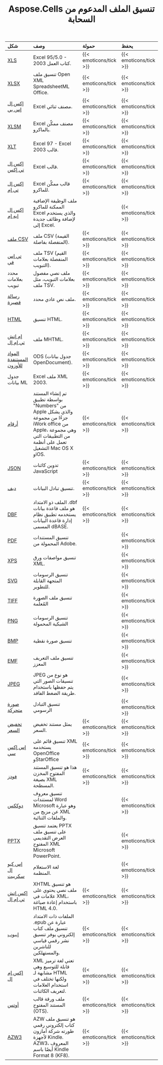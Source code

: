 ﻿---
title: Aspose.Cells تنسيق الملف المدعوم من السحابة
second_title: Documen
ArticleTitle: "Aspose.Cells Cloud Supported File Formats: Excel, Pdf, CSV, Json, Markdown, and mor"
linktitle: تنسيق الملف المدعوم
type: docs
url: /ar/supported-file-formats/
description: Aspose.Cells تدعم السحابة Excel لإنشاء الكائنات الداخلية وتحويلها ودمجها وتقسيمها وحمايتها وما إلى ذلك
weight: 40
kwords: Excel، Office السحابة، REST API، جدول بيانات، PDF، CSV، Json، Markdown، تنسيقات الملفات المدعومة
---
|**شكل**|**وصف**|**حمولة**|**يحفظ**|
|:- |:- |:- |:- |
|[XLS](https://docs.fileformat.com/spreadsheet/xls/)|Excel 95/5.0 - 2003 كتاب العمل.|{{< emoticons/tick >}}|{{< emoticons/tick >}}|
|[XLSX](https://docs.fileformat.com/spreadsheet/xlsx/)|تنسيق ملف Open XML SpreadsheetML Office.|{{< emoticons/tick >}}|{{< emoticons/tick >}}|
|[إكس إل إس بي](https://docs.fileformat.com/spreadsheet/xlsb/)|Excel مصنف ثنائي.|{{< emoticons/tick >}}|{{< emoticons/tick >}}|
|[XLSM](https://docs.fileformat.com/spreadsheet/xlsm/)|Excel مصنف ممكّن بالماكرو.|{{< emoticons/tick >}}|{{< emoticons/tick >}}|
|[XLT](https://docs.fileformat.com/spreadsheet/xlt/)|Excel 97 - Excel 2003 قالب.|{{< emoticons/tick >}}|{{< emoticons/tick >}}|
|[إكس إل تي إكس](https://docs.fileformat.com/spreadsheet/xltx/)|Excel قالب.|{{< emoticons/tick >}}|{{< emoticons/tick >}}|
|[إكس إل تي إم](https://docs.fileformat.com/spreadsheet/xltm/)|Excel قالب ممكّن للماكرو.|{{< emoticons/tick >}}|{{< emoticons/tick >}}|
|[إكس إل إيه إم](https://docs.fileformat.com/spreadsheet/xlam/)|ملف الوظيفة الإضافية الممكنة للماكرو Excel والذي يستخدم لإضافة وظائف جديدة إلى Excel.||{{< emoticons/tick >}}|
|[ملف CSV](https://docs.fileformat.com/spreadsheet/csv/)|ملف CSV (القيمة المنفصلة بفاصلة).|{{< emoticons/tick >}}|{{< emoticons/tick >}}|
|[تي إس في](https://docs.fileformat.com/spreadsheet/tsv/)|ملف TSV (القيم المنفصلة بعلامات التبويب).|{{< emoticons/tick >}}|{{< emoticons/tick >}}|
|محدد بعلامات تبويب|ملف نصي مفصول بعلامات التبويب، مثل ملف TSV.|{{< emoticons/tick >}}|{{< emoticons/tick >}}|
|[رسالة قصيرة](https://docs.fileformat.com/word-processing/txt/)|ملف نص عادي محدد.|{{< emoticons/tick >}}|{{< emoticons/tick >}}|
|[HTML](https://docs.fileformat.com/web/html/)|تنسيق HTML.|{{< emoticons/tick >}}|{{< emoticons/tick >}}|
|[إم إتش تي إم إل](https://docs.fileformat.com/web/mhtml/)|ملف MHTML.|{{< emoticons/tick >}}|{{< emoticons/tick >}}|
|[المواد المستنفدة للأوزون](https://docs.fileformat.com/spreadsheet/ods/)|ODS (جدول بيانات OpenDocument).|{{< emoticons/tick >}}|{{< emoticons/tick >}}|
|جدول بيانات ML|Excel ملف XML 2003.|{{< emoticons/tick >}}|{{< emoticons/tick >}}|
|[أرقام](https://docs.fileformat.com/spreadsheet/numbers/)|تم إنشاء المستند بواسطة تطبيق "Numbers" من Apple والذي يشكل جزءًا من مجموعة iWork office من Apple، وهي مجموعة من التطبيقات التي تعمل على أنظمة التشغيل Mac OS X وiOS.|{{< emoticons/tick >}}|{{< emoticons/tick >}}|
|[JSON](https://docs.fileformat.com/web/json/)|تدوين كائنات JavaScript|{{< emoticons/tick >}}|{{< emoticons/tick >}}|
|[ديف](https://docs.fileformat.com/spreadsheet/dif/)|تنسيق تبادل البيانات.|{{< emoticons/tick >}}|{{< emoticons/tick >}}|
|[DBF](https://docs.fileformat.com/database/dbf/)|الملف ذو الامتداد .dbf هو ملف قاعدة بيانات يستخدمه تطبيق نظام إدارة قاعدة البيانات المسمى dBASE.|{{< emoticons/tick >}}|{{< emoticons/tick >}}|
|[PDF](https://docs.fileformat.com/pdf/)|تنسيق المستندات المحمولة من Adobe.||{{< emoticons/tick >}}|
|[XPS](https://docs.fileformat.com/page-description-language/xps/)|تنسيق مواصفات ورق XML.||{{< emoticons/tick >}}|
|[SVG](https://docs.fileformat.com/page-description-language/svg/)|تنسيق الرسومات المتجهة القابلة للتطوير.||{{< emoticons/tick >}}|
|[TIFF](https://docs.fileformat.com/image/tiff/)|تنسيق ملف الصورة المُعلَّمة||{{< emoticons/tick >}}|
|[PNG](https://docs.fileformat.com/image/png/)|تنسيق الرسومات الشبكية المحمولة||{{< emoticons/tick >}}|
|[BMP](https://docs.fileformat.com/image/bmp/)|تنسيق صورة نقطية||{{< emoticons/tick >}}|
|[EMF](https://docs.fileformat.com/image/emf/)|تنسيق ملف التعريف المعزز||{{< emoticons/tick >}}|
|[JPEG](https://docs.fileformat.com/image/jpeg/)|JPEG هو نوع من تنسيقات الصور التي يتم حفظها باستخدام طريقة الضغط الفاقد.||{{< emoticons/tick >}}|
|[صورة متحركة](https://docs.fileformat.com/image/gif/)|تنسيق التبادل الرسومي||{{< emoticons/tick >}}|
|[تخفيض السعر](https://docs.fileformat.com/word-processing/md/)|يمثل مستند تخفيض السعر.|{{< emoticons/tick >}} |{{< emoticons/tick >}}|
|[إس إكس سي](https://docs.fileformat.com/spreadsheet/sxc/)|تنسيق قائم على XML يستخدمه OpenOffice وStarOffice|{{< emoticons/tick >}}|{{< emoticons/tick >}}|
|[فودز](https://docs.fileformat.com/spreadsheet/fods/)|هذا هو تنسيق المستند المفتوح المخزن بصيغة XML المسطحة.|{{< emoticons/tick >}}|{{< emoticons/tick >}}|
|[دوككس](https://docs.fileformat.com/word-processing/docx/)|تنسيق معروف لمستندات Word Microsoft وهو عبارة عن مزيج من XML والملفات الثنائية.||{{< emoticons/tick >}}|
|[PPTX](https://docs.fileformat.com/presentation/pptx/)|يعتمد تنسيق PPTX على تنسيق ملف العرض التقديمي المفتوح XML Microsoft PowerPoint.||{{< emoticons/tick >}}|
|[إس كيو إل سكريبت](https://docs.fileformat.com/database/sql/)|لغة الاستعلام المنظمة.||{{< emoticons/tick >}}|
|[إكس إتش تي إم إل](https://docs.fileformat.com/web/xhtml/)|XHTML هو تنسيق ملف نصي يحتوي على علامات في XML، باستخدام إعادة صياغة HTML 4.0.|{{< emoticons/tick >}}|{{< emoticons/tick >}}|
|[إيبوب](https://docs.fileformat.com/ebook/epub/)|الملفات ذات الامتداد .epub عبارة عن تنسيق ملف كتاب إلكتروني يوفر تنسيق نشر رقمي قياسي للناشرين والمستهلكين.|{{< emoticons/tick >}}|{{< emoticons/tick >}}|
|[إكس إم إل](https://docs.fileformat.com/web/xml/)|XML تعني لغة ترميز قابلة للتوسيع وهي مشابهة لـ HTML ولكنها تختلف في استخدام العلامات لتعريف الكائنات.|{{< emoticons/tick >}}|{{< emoticons/tick >}}|
|[أوتس](https://docs.fileformat.com/spreadsheet/ots/)|ملف ورقة قالب المستند المفتوح (OTS).|{{< emoticons/tick >}}|{{< emoticons/tick >}}|
|[AZW3](https://docs.fileformat.com/ebook/azw3/)|AZW هو تنسيق ملف كتاب إلكتروني رقمي طورته شركة أمازون لأجهزة Kindle. AZW3، المعروف أيضًا باسم Kindle Format 8 (KF8).|{{< emoticons/tick >}}|{{< emoticons/tick >}}|
